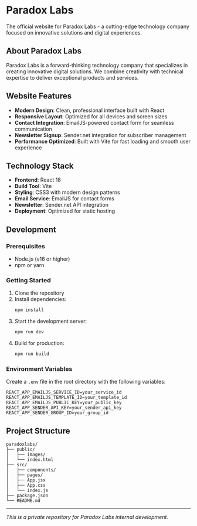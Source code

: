 # Paradox Labs

The official website for Paradox Labs - a cutting-edge technology company focused on innovative solutions and digital experiences.

## About Paradox Labs

Paradox Labs is a forward-thinking technology company that specializes in creating innovative digital solutions. We combine creativity with technical expertise to deliver exceptional products and services.

## Website Features

- **Modern Design**: Clean, professional interface built with React
- **Responsive Layout**: Optimized for all devices and screen sizes
- **Contact Integration**: EmailJS-powered contact form for seamless communication
- **Newsletter Signup**: Sender.net integration for subscriber management
- **Performance Optimized**: Built with Vite for fast loading and smooth user experience

## Technology Stack

- **Frontend**: React 18
- **Build Tool**: Vite
- **Styling**: CSS3 with modern design patterns
- **Email Service**: EmailJS for contact forms
- **Newsletter**: Sender.net API integration
- **Deployment**: Optimized for static hosting

## Development

### Prerequisites
- Node.js (v16 or higher)
- npm or yarn

### Getting Started

1. Clone the repository
2. Install dependencies:
   ```bash
   npm install
   ```
3. Start the development server:
   ```bash
   npm run dev
   ```
4. Build for production:
   ```bash
   npm run build
   ```

### Environment Variables

Create a `.env` file in the root directory with the following variables:

```env
REACT_APP_EMAILJS_SERVICE_ID=your_service_id
REACT_APP_EMAILJS_TEMPLATE_ID=your_template_id
REACT_APP_EMAILJS_PUBLIC_KEY=your_public_key
REACT_APP_SENDER_API_KEY=your_sender_api_key
REACT_APP_SENDER_GROUP_ID=your_group_id
```

## Project Structure

```
paradoxlabs/
├── public/
│   ├── images/
│   └── index.html
├── src/
│   ├── components/
│   ├── pages/
│   ├── App.jsx
│   ├── App.css
│   └── index.js
├── package.json
└── README.md
```

---

*This is a private repository for Paradox Labs internal development.*
